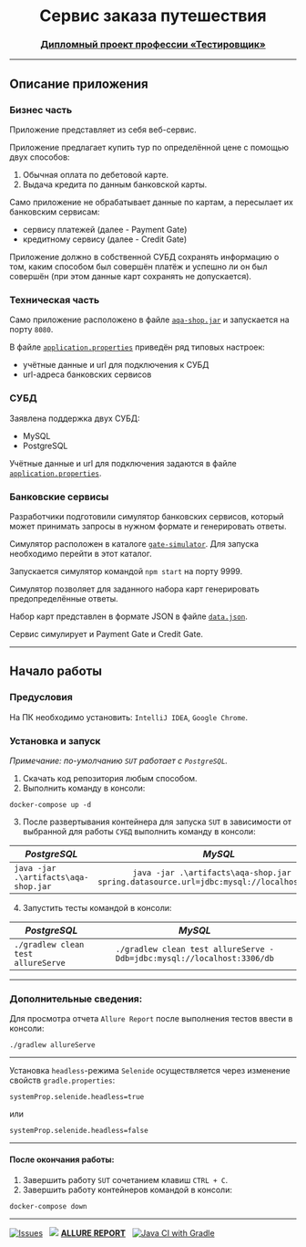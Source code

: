 <div align="center">

# Сервис заказа путешествия

</div>

<div align="center">

### [Дипломный проект профессии «Тестировщик»](https://github.com/netology-code/qa-diploma#дипломный-проект-профессии-тестировщик)

</div>

___
## Описание приложения

### Бизнес часть

Приложение представляет из себя веб-сервис.

Приложение предлагает купить тур по определённой цене с помощью двух способов:
1. Обычная оплата по дебетовой карте.
1. Выдача кредита по данным банковской карты.

Само приложение не обрабатывает данные по картам, а пересылает их банковским сервисам:
* сервису платежей (далее - Payment Gate)
* кредитному сервису (далее - Credit Gate)

Приложение должно в собственной СУБД сохранять информацию о том, каким способом был совершён платёж и успешно ли он был совершён (при этом данные карт сохранять не допускается).

### Техническая часть

Само приложение расположено в файле [`aqa-shop.jar`](artifacts/aqa-shop.jar) и запускается на порту `8080`.

В файле [`application.properties`](application.properties) приведён ряд типовых настроек:
* учётные данные и url для подключения к СУБД
* url-адреса банковских сервисов

### СУБД

Заявлена поддержка двух СУБД:
* MySQL
* PostgreSQL

Учётные данные и url для подключения задаются в файле [`application.properties`](application.properties).

### Банковские сервисы

Разработчики подготовили симулятор банковских сервисов, который может принимать запросы в нужном формате и генерировать ответы.

Симулятор расположен в каталоге [`gate-simulator`](gate-simulator). Для запуска необходимо перейти в этот каталог.

Запускается симулятор командой `npm start` на порту 9999.

Симулятор позволяет для заданного набора карт генерировать предопределённые ответы.

Набор карт представлен в формате JSON в файле [`data.json`](gate-simulator/data.json).

Сервис симулирует и Payment Gate и Credit Gate.
___
## Начало работы

### Предусловия

На ПК необходимо установить:
`IntelliJ IDEA`, `Google Chrome`.

### Установка и запуск

_Примечание: по-умолчанию `SUT` работает с `PostgreSQL`._

1. Скачать код репозитория любым способом.
2. Выполнить команду в консоли:
```
docker-compose up -d
```
3. После развертывания контейнера для запуска `SUT` в зависимости от выбранной для работы `СУБД` выполнить команду в консоли:

| _PostgreSQL_                         |                                           _MySQL_                                           |
|--------------------------------------|:-------------------------------------------------------------------------------------------:|
| `java -jar .\artifacts\aqa-shop.jar` | `java -jar .\artifacts\aqa-shop.jar --spring.datasource.url=jdbc:mysql://localhost:3306/db` |
4. Запустить тесты командой в консоли:

| _PostgreSQL_                       |                                _MySQL_                                 |
|------------------------------------|:----------------------------------------------------------------------:|
| `./gradlew clean test allureServe` | `./gradlew clean test allureServe -Ddb=jdbc:mysql://localhost:3306/db` |
___

### Дополнительные сведения:

Для просмотра отчета `Allure Report` после выполнения тестов ввести в консоли:
```
./gradlew allureServe
```
___
Установка `headless`-режима `Selenide` осуществляется через изменение
свойств `gradle.properties`:
```
systemProp.selenide.headless=true
```
или
```
systemProp.selenide.headless=false
```
___
#### После окончания работы:
1. Завершить работу `SUT` сочетанием клавиш `CTRL + C`.
2. Завершить работу контейнеров командой в консоли:
```
docker-compose down
```
___

[![Issues](https://img.shields.io/github/issues-raw/aremarss/qa-project?color=800000&style=for-the-badge)](https://github.com/aremarss/qa-project/issues) &nbsp;
[<img src="https://aremarss.github.io/qa-project-allure/favicon.ico?v=2"/>][Allure]
[**ALLURE REPORT**](https://aremarss.github.io/qa-project-allure/) &nbsp;
[![Java CI with Gradle](https://github.com/aremarss/qa-project/actions/workflows/gradle.yml/badge.svg?branch=master)](https://github.com/aremarss/qa-project/actions/workflows/gradle.yml) &nbsp;

[Allure]: https://aremarss.github.io/qa-project-allure/